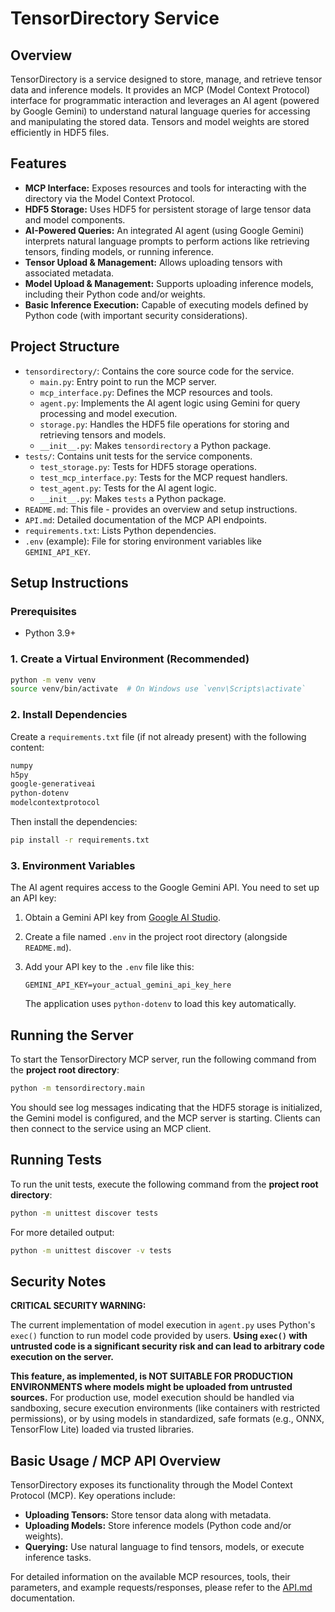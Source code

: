 # TensorDirectory Service

## Overview

TensorDirectory is a service designed to store, manage, and retrieve tensor data and inference models. It provides an MCP (Model Context Protocol) interface for programmatic interaction and leverages an AI agent (powered by Google Gemini) to understand natural language queries for accessing and manipulating the stored data. Tensors and model weights are stored efficiently in HDF5 files.

## Features

*   **MCP Interface:** Exposes resources and tools for interacting with the directory via the Model Context Protocol.
*   **HDF5 Storage:** Uses HDF5 for persistent storage of large tensor data and model components.
*   **AI-Powered Queries:** An integrated AI agent (using Google Gemini) interprets natural language prompts to perform actions like retrieving tensors, finding models, or running inference.
*   **Tensor Upload & Management:** Allows uploading tensors with associated metadata.
*   **Model Upload & Management:** Supports uploading inference models, including their Python code and/or weights.
*   **Basic Inference Execution:** Capable of executing models defined by Python code (with important security considerations).

## Project Structure

*   `tensordirectory/`: Contains the core source code for the service.
    *   `main.py`: Entry point to run the MCP server.
    *   `mcp_interface.py`: Defines the MCP resources and tools.
    *   `agent.py`: Implements the AI agent logic using Gemini for query processing and model execution.
    *   `storage.py`: Handles the HDF5 file operations for storing and retrieving tensors and models.
    *   `__init__.py`: Makes `tensordirectory` a Python package.
*   `tests/`: Contains unit tests for the service components.
    *   `test_storage.py`: Tests for HDF5 storage operations.
    *   `test_mcp_interface.py`: Tests for the MCP request handlers.
    *   `test_agent.py`: Tests for the AI agent logic.
    *   `__init__.py`: Makes `tests` a Python package.
*   `README.md`: This file - provides an overview and setup instructions.
*   `API.md`: Detailed documentation of the MCP API endpoints.
*   `requirements.txt`: Lists Python dependencies.
*   `.env` (example): File for storing environment variables like `GEMINI_API_KEY`.

## Setup Instructions

### Prerequisites

*   Python 3.9+

### 1. Create a Virtual Environment (Recommended)

```bash
python -m venv venv
source venv/bin/activate  # On Windows use `venv\Scripts\activate`
```

### 2. Install Dependencies

Create a `requirements.txt` file (if not already present) with the following content:

```txt
numpy
h5py
google-generativeai
python-dotenv
modelcontextprotocol
```

Then install the dependencies:

```bash
pip install -r requirements.txt
```

### 3. Environment Variables

The AI agent requires access to the Google Gemini API. You need to set up an API key:

1.  Obtain a Gemini API key from [Google AI Studio](https://aistudio.google.com/app/apikey).
2.  Create a file named `.env` in the project root directory (alongside `README.md`).
3.  Add your API key to the `.env` file like this:

    ```env
    GEMINI_API_KEY=your_actual_gemini_api_key_here
    ```

    The application uses `python-dotenv` to load this key automatically.

## Running the Server

To start the TensorDirectory MCP server, run the following command from the **project root directory**:

```bash
python -m tensordirectory.main
```

You should see log messages indicating that the HDF5 storage is initialized, the Gemini model is configured, and the MCP server is starting. Clients can then connect to the service using an MCP client.

## Running Tests

To run the unit tests, execute the following command from the **project root directory**:

```bash
python -m unittest discover tests
```
For more detailed output:
```bash
python -m unittest discover -v tests
```

## Security Notes

**CRITICAL SECURITY WARNING:**

The current implementation of model execution in `agent.py` uses Python's `exec()` function to run model code provided by users. **Using `exec()` with untrusted code is a significant security risk and can lead to arbitrary code execution on the server.**

**This feature, as implemented, is NOT SUITABLE FOR PRODUCTION ENVIRONMENTS where models might be uploaded from untrusted sources.** For production use, model execution should be handled via sandboxing, secure execution environments (like containers with restricted permissions), or by using models in standardized, safe formats (e.g., ONNX, TensorFlow Lite) loaded via trusted libraries.

## Basic Usage / MCP API Overview

TensorDirectory exposes its functionality through the Model Context Protocol (MCP). Key operations include:

*   **Uploading Tensors:** Store tensor data along with metadata.
*   **Uploading Models:** Store inference models (Python code and/or weights).
*   **Querying:** Use natural language to find tensors, models, or execute inference tasks.

For detailed information on the available MCP resources, tools, their parameters, and example requests/responses, please refer to the [API.md](API.md) documentation.
